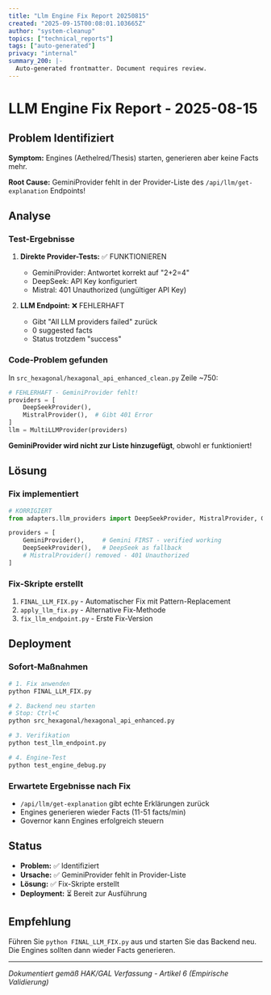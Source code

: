 ```yaml
---
title: "Llm Engine Fix Report 20250815"
created: "2025-09-15T00:08:01.103665Z"
author: "system-cleanup"
topics: ["technical_reports"]
tags: ["auto-generated"]
privacy: "internal"
summary_200: |-
  Auto-generated frontmatter. Document requires review.
---
```


# LLM Engine Fix Report - 2025-08-15

## Problem Identifiziert

**Symptom:** Engines (Aethelred/Thesis) starten, generieren aber keine Facts mehr.

**Root Cause:** GeminiProvider fehlt in der Provider-Liste des `/api/llm/get-explanation` Endpoints!

## Analyse

### Test-Ergebnisse

1. **Direkte Provider-Tests:** ✅ FUNKTIONIEREN
   - GeminiProvider: Antwortet korrekt auf "2+2=4"
   - DeepSeek: API Key konfiguriert
   - Mistral: 401 Unauthorized (ungültiger API Key)

2. **LLM Endpoint:** ❌ FEHLERHAFT
   - Gibt "All LLM providers failed" zurück
   - 0 suggested facts
   - Status trotzdem "success"

### Code-Problem gefunden

In `src_hexagonal/hexagonal_api_enhanced_clean.py` Zeile ~750:

```python
# FEHLERHAFT - GeminiProvider fehlt!
providers = [
    DeepSeekProvider(),
    MistralProvider(),  # Gibt 401 Error
]
llm = MultiLLMProvider(providers)
```

**GeminiProvider wird nicht zur Liste hinzugefügt**, obwohl er funktioniert!

## Lösung

### Fix implementiert

```python
# KORRIGIERT
from adapters.llm_providers import DeepSeekProvider, MistralProvider, GeminiProvider, MultiLLMProvider

providers = [
    GeminiProvider(),     # Gemini FIRST - verified working  
    DeepSeekProvider(),   # DeepSeek as fallback
    # MistralProvider() removed - 401 Unauthorized
]
```

### Fix-Skripte erstellt

1. `FINAL_LLM_FIX.py` - Automatischer Fix mit Pattern-Replacement
2. `apply_llm_fix.py` - Alternative Fix-Methode
3. `fix_llm_endpoint.py` - Erste Fix-Version

## Deployment

### Sofort-Maßnahmen

```bash
# 1. Fix anwenden
python FINAL_LLM_FIX.py

# 2. Backend neu starten
# Stop: Ctrl+C
python src_hexagonal/hexagonal_api_enhanced.py

# 3. Verifikation
python test_llm_endpoint.py

# 4. Engine-Test
python test_engine_debug.py
```

### Erwartete Ergebnisse nach Fix

- `/api/llm/get-explanation` gibt echte Erklärungen zurück
- Engines generieren wieder Facts (11-51 facts/min)
- Governor kann Engines erfolgreich steuern

## Status

- **Problem:** ✅ Identifiziert
- **Ursache:** ✅ GeminiProvider fehlt in Provider-Liste
- **Lösung:** ✅ Fix-Skripte erstellt
- **Deployment:** ⏳ Bereit zur Ausführung

## Empfehlung

Führen Sie `python FINAL_LLM_FIX.py` aus und starten Sie das Backend neu. Die Engines sollten dann wieder Facts generieren.

---

*Dokumentiert gemäß HAK/GAL Verfassung - Artikel 6 (Empirische Validierung)*
